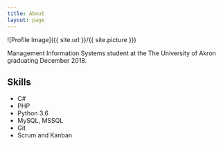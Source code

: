 ```yaml
---
title: About
layout: page
---
```

![Profile Image]({{ site.url }}/{{ site.picture }})

<p>Management Information Systems student at the The University of Akron graduating 
December 2018. </p>

<h2>Skills</h2>

<ul class="skill-list">
	<li>C#</li>
	<li>PHP</li>
	<li>Python 3.6</li>
	<li>MySQL, MSSQL</li>
	<li>Git</li>
	<li>Scrum and Kanban</li>
</ul>

